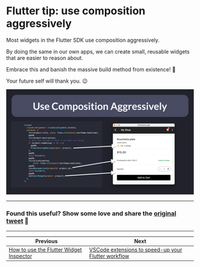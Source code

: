 # Flutter tip: use composition aggressively

Most widgets in the Flutter SDK use composition aggressively.

By doing the same in our own apps, we can create small, reusable widgets that are easier to reason about.

Embrace this and banish the massive build method from existence! 💪

Your future self will thank you. 😉

![](032-use-composition-aggressively.png)

---

### Found this useful? Show some love and share the [original tweet](https://twitter.com/biz84/status/1495795551627005955) 🙏

---

| Previous | Next |
| -------- | ---- |
| [How to use the Flutter Widget Inspector](../0031-how-to-use-the-flutter-widget-inspector/index.md) | [VSCode extensions to speed-up your Flutter workflow](../0033-vscode-extensions-to-speed-up-your-flutter-workflow/index.md) |